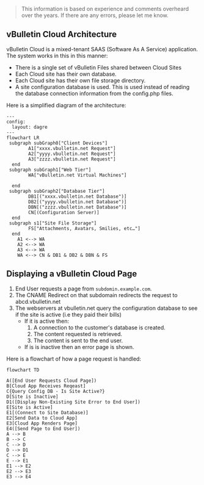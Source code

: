 
> This information is based on experience and comments overheard over the years. If there are any errors, please let me know.

## vBulletin Cloud Architecture

vBulletin Cloud is a mixed-tenant SAAS (Software As A Service) application.  The system works in this in this manner:

- There is a single set of vBulletin Files shared between Cloud Sites
- Each Cloud site has their own database.
- Each Cloud site has their own file storage directory.
- A site configuration database is used. This is used instead of reading the database connection information from the config.php files.

Here is a simplified diagram of the architecture:

```mermaid
---
config:
  layout: dagre
---
flowchart LR
 subgraph subGraph0["Client Devices"]
        A1["xxxx.vbulletin.net Request"]
        A2["yyyy.vbulletin.net Request"]
        A3["zzzz.vbulletin.net Request"]
  end
 subgraph subGraph1["Web Tier"]
        WA["vBulletin.net Virtual Machines"]

  end
 subgraph subGraph2["Database Tier"]
        DB1[("xxxx.vbulletin.net Database")]
        DB2[("yyyy.vbulletin.net Database")]
        DBN[("zzzz.vbulletin.net Database")]
        CN[(Configuration Server)]
  end
 subgraph s1["Site File Storage"]
        FS["Attachments, Avatars, Smilies, etc…"]
  end
    A1 <--> WA
    A2 <--> WA
    A3 <--> WA
    WA <--> CN & DB1 & DB2 & DBN & FS
```


## Displaying a vBulletin Cloud Page

1. End User requests a page from `subdomin.example.com`.
2. The CNAME Redirect on that subdomain redirects the request to abcd.vbulletin.net
3. The webservers at vbulletin.net query the configuration database to see if the site is active (i.e they paid their bills)
	-  If it is active then:
		1. A connection to the customer's database is created.
		2. The content requested is retrieved.
		3. The content is sent to the end user.
	- If is is inactive then an error page is shown. 

Here is a flowchart of how a page request is handled:

```mermaid
flowchart TD

A([End User Requests Cloud Page])
B[Cloud App Receives Reqeast]
C{Query Config DB - Is Site Active?}
D[Site is Inactive]
D1([Display Non-Existing Site Error to End User])
E[Site is Active]
E1[(Connect to Site Database)]
E2[Send Data to Cloud App]
E3[Cloud App Renders Page]
E4([Send Page to End User])
A --> B
B --> C
C --> D
D --> D1
C --> E
E --> E1
E1 --> E2
E2 --> E3
E3 --> E4
```
